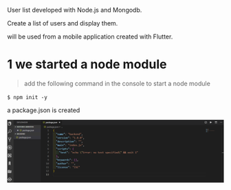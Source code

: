 
 User list developed with Node.js and Mongodb.
 
 Create a list of users and display them.

will be used from a mobile application created with Flutter.


# 1 we started a node module

>add the following command in the console to start a node module

`$ npm init -y`

a package.json is created

![](/IMG/json.png)
